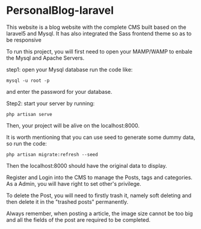 # PersonalBlog-laravel
This website is a blog website with the complete CMS built based on the laravel5 and Mysql. It has also integrated the Sass frontend theme so as to be responsive

To run this project, you will first need to open your MAMP/WAMP to enbale the Mysql and Apache Servers.

step1: open your Mysql database
run the code like:

```mysql -u root -p ```

and enter the password for your database. 

Step2: start your server by running:

```php artisan serve```

Then, your project will be alive on the localhost:8000.

It is worth mentioning that you can use seed to generate some dummy data, so run the code:

``` php artisan migrate:refresh --seed ```

Then the localhost:8000 should have the original data to display. 

Register and Login into the CMS to manage the Posts, tags and categories. As a Admin, you will have right to set other's  privilege. 

To delete the Post, you will need to firstly trash it, namely soft deleting and then delete it in the "trashed posts"  permanently. 

Always remember, when posting a article, the image size cannot be too big and all the fields of the post are required to be completed. 


